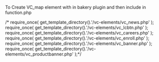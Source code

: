 To Create VC_map element with in bakery plugin
and then include in function.php 

 /*  require_once( get_template_directory().'/vc-elements/vc_news.php' );
	require_once( get_template_directory().'/vc-elements/vc_lcbtn.php' );
	require_once( get_template_directory().'/vc-elements/vc_careers.php' );
	require_once( get_template_directory().'/vc-elements/vc_enroll.php' );
    require_once( get_template_directory().'/vc-elements/vc_banner.php' );
	require_once( get_template_directory().'/vc-elements/vc_productbanner.php' );*/
